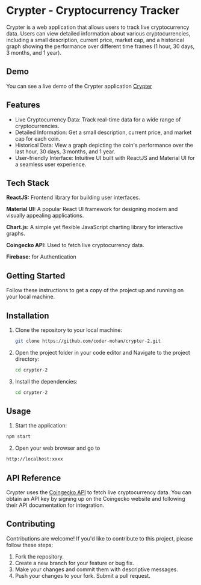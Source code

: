 
# Crypter - Cryptocurrency Tracker
Crypter is a web application that allows users to track live cryptocurrency data. Users can view detailed information about various cryptocurrencies, including a small description, current price, market cap, and a historical graph showing the performance over different time frames (1 hour, 30 days, 3 months, and 1 year).




## Demo

You can see a live demo of the Crypter application  [Crypter](https://rad-sable-ba1eb6.netlify.app/)

## Features

- Live Cryptocurrency Data: Track real-time data for a wide range of cryptocurrencies.
- Detailed Information: Get a small description, current price, and market cap for each coin.
- Historical Data: View a graph depicting the coin's performance over the last hour, 30 days, 3 months, and 1 year.
- User-friendly Interface: Intuitive UI built with ReactJS and Material UI for a seamless user experience.


## Tech Stack

**ReactJS:** Frontend library for building user interfaces.

**Material UI:** A popular React UI framework for designing modern and visually appealing applications.

**Chart.js:** A simple yet flexible JavaScript charting library for interactive graphs.

**Coingecko API:** Used to fetch live cryptocurrency data.

**Firebase:** for Authentication
## Getting Started
Follow these instructions to get a copy of the project up and running on your local machine.
## Installation

1. Clone the repository to your local machine:
    ```bash
    git clone https://github.com/coder-mohan/crypter-2.git
    ```
2. Open the project folder in your code editor and Navigate to the project directory: 
    ```bash
    cd crypter-2
    ```
3. Install the dependencies:
    ```bash
    cd crypter-2
    ```

## Usage

1. Start the application:
```bash
npm start 
```
2. Open your web browser and go to 
```bash
http://localhost:xxxx
```


## API Reference
Crypter uses the [Coingecko API](https://www.coingecko.com/en/api) to fetch live cryptocurrency data. You can obtain an API key by signing up on the Coingecko website and following their API documentation for integration.


## Contributing


Contributions are welcome! If you'd like to contribute to this project, please follow these steps:

1. Fork the repository.
2. Create a new branch for your feature or bug fix.
3. Make your changes and commit them with descriptive messages.
4. Push your changes to your fork.
Submit a pull request.

